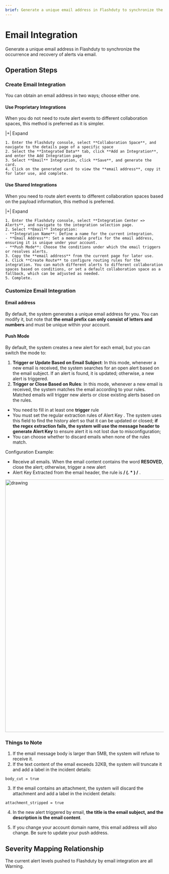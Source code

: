 ```yaml
---
brief: Generate a unique email address in Flashduty to synchronize the occurrence and recovery of alerts via email
---
```


# Email Integration

Generate a unique email address in Flashduty to synchronize the occurrence and recovery of alerts via email.

## Operation Steps

### Create Email Integration

You can obtain an email address in two ways; choose either one.

#### Use Proprietary Integrations

When you do not need to route alert events to different collaboration spaces, this method is preferred as it is simpler.

|+| Expand

    1. Enter the Flashduty console, select **Collaboration Space**, and navigate to the details page of a specific space
    2. Select the **Integrated Data** tab, click **Add an Integration**, and enter the Add Integration page
    3. Select **Email** Integration, click **Save**, and generate the card.
    4. Click on the generated card to view the **email address**, copy it for later use, and complete.

#### Use Shared Integrations

When you need to route alert events to different collaboration spaces based on the payload information, this method is preferred.

|+| Expand

    1. Enter the Flashduty console, select **Integration Center => Alerts**, and navigate to the integration selection page.
    2. Select **Email** Integration:
    - **Integration Name**: Define a name for the current integration.
    - **Email Address**: Set a memorable prefix for the email address, ensuring it is unique under your account.
    - **Push Mode**: Choose the conditions under which the email triggers or resolves alerts.
    3. Copy the **email address** from the current page for later use.
    4. Click **Create Route** to configure routing rules for the integration. You can match different alerts to different collaboration spaces based on conditions, or set a default collaboration space as a fallback, which can be adjusted as needed.
    5. Complete.

### Customize Email Integration

#### Email address

By default, the system generates a unique email address for you. You can modify it, but note that **the email prefix can only consist of letters and numbers** and must be unique within your account.

#### Push Mode

By default, the system creates a new alert for each email, but you can switch the mode to:

1. **Trigger or Update Based on Email Subject**: In this mode, whenever a new email is received, the system searches for an open alert based on the email subject. If an alert is found, it is updated; otherwise, a new alert is triggered.
2. **Trigger or Close Based on Rules**: In this mode, whenever a new email is received, the system matches the email according to your rules. Matched emails will trigger new alerts or close existing alerts based on the rules.

- You need to fill in at least one **trigger** rule
- You must set the regular extraction rules of Alert Key . The system uses this field to find the history alert so that it can be updated or closed; **if the regex extraction fails, the system will use the message header to generate Alert Key** to ensure alert it is not lost due to misconfiguration;
- You can choose whether to discard emails when none of the rules match.

Configuration Example:

- Receive all emails. When the email content contains the word **RESOVED**, close the alert; otherwise, trigger a new alert
- Alert Key Extracted from the email header, the rule is **/ (. * ) /** .

<img src="https://fcdoc.github.io/img/zh/flashduty/mixin/alert_integration/email/1.avif" alt="drawing" width="800"/>

### Things to Note

1. If the email message body is larger than 5MB, the system will refuse to receive it.
2. If the text content of the email exceeds 32KB, the system will truncate it and add a label in the incident details:

```
body_cut = true
```

3. If the email contains an attachment, the system will discard the attachment and add a label in the incident details:

```
attachment_stripped = true
```

4. In the new alert triggered by email, **the title is the email subject, and the description is the email content**.

5. If you change your account domain name, this email address will also change. Be sure to update your push address.

## Severity Mapping Relationship

The current alert levels pushed to Flashduty by email integration are all Warning.